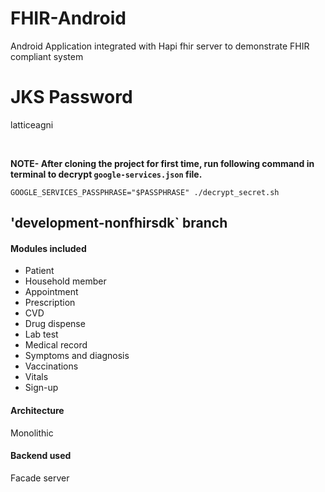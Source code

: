 # FHIR-Android
Android Application integrated with Hapi fhir server to demonstrate FHIR compliant system

# JKS Password
latticeagni

<br/>

**NOTE- After cloning the project for first time, run following command in terminal to decrypt `google-services.json` file.**

```
GOOGLE_SERVICES_PASSPHRASE="$PASSPHRASE" ./decrypt_secret.sh
```


## 'development-nonfhirsdk` branch
#### Modules included
* Patient
* Household member
* Appointment
* Prescription
* CVD
* Drug dispense
* Lab test
* Medical record
* Symptoms and diagnosis
* Vaccinations
* Vitals
* Sign-up

#### Architecture
Monolithic

#### Backend used
Facade server
